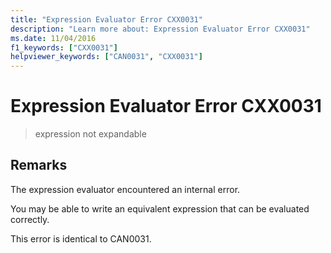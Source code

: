 ```yaml
---
title: "Expression Evaluator Error CXX0031"
description: "Learn more about: Expression Evaluator Error CXX0031"
ms.date: 11/04/2016
f1_keywords: ["CXX0031"]
helpviewer_keywords: ["CAN0031", "CXX0031"]
---
```

# Expression Evaluator Error CXX0031

> expression not expandable

## Remarks

The expression evaluator encountered an internal error.

You may be able to write an equivalent expression that can be evaluated correctly.

This error is identical to CAN0031.
